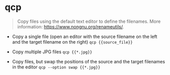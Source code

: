 # qcp
> Copy files using the default text editor to define the filenames.
> More information: <https://www.nongnu.org/renameutils/>.

- Copy a single file (open an editor with the source filename on the left and the target filename on the right)
`qcp {{source_file}}`

- Copy multiple JPG files
`qcp {{*.jpg}}`

- Copy files, but swap the positions of the source and the target filenames in the editor
`qcp --option swap {{*.jpg}}`
